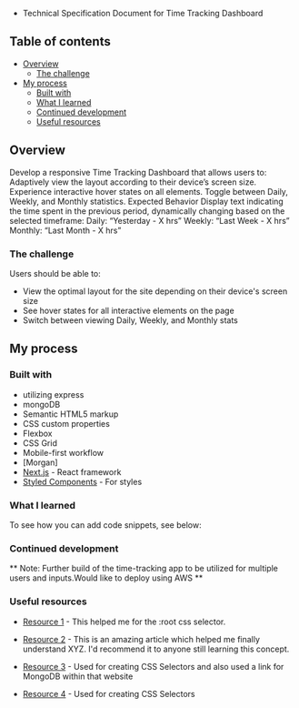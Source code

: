 - Technical Specification Document for Time Tracking Dashboard

## Table of contents

- [Overview](#overview)
  - [The challenge](#the-challenge)
- [My process](#my-process)
  - [Built with](#built-with)
  - [What I learned](#what-i-learned)
  - [Continued development](#continued-development)
  - [Useful resources](#useful-resources)



## Overview

Develop a responsive Time Tracking Dashboard that allows users to:
Adaptively view the layout according to their device’s screen size.
Experience interactive hover states on all elements.
Toggle between Daily, Weekly, and Monthly statistics.
Expected Behavior
Display text indicating the time spent in the previous period, dynamically changing based on the selected timeframe:
Daily: “Yesterday - X hrs”
Weekly: “Last Week - X hrs”
Monthly: “Last Month - X hrs”

### The challenge

Users should be able to:

- View the optimal layout for the site depending on their device's screen size
- See hover states for all interactive elements on the page
- Switch between viewing Daily, Weekly, and Monthly stats


## My process

### Built with

- utilizing express
- mongoDB
- Semantic HTML5 markup
- CSS custom properties
- Flexbox
- CSS Grid
- Mobile-first workflow
- [Morgan]
- [Next.js](https://nextjs.org/) - React framework
- [Styled Components](https://styled-components.com/) - For styles

### What I learned



To see how you can add code snippets, see below:



### Continued development


** Note: Further build of the time-tracking app to be utilized for multiple users and inputs.Would like to deploy using AWS  **

### Useful resources

- [Resource 1](https://www.google.com/search?client=safari&rls=en&q=w3schools+css+%3Aroot&ie=UTF-8&oe=UTF-8) - This helped me for the :root css selector. 
- [Resource 2](https://www.example.com) - This is an amazing article which helped me finally understand XYZ. I'd recommend it to anyone still learning this concept.
- [Resource 3](https://www.giraffeacademy.com/web-development/css/) - Used for creating CSS Selectors and also used a link for MongoDB within that website

- [Resource 4](https:/figma.com) - Used for creating CSS Selectors

